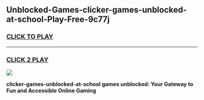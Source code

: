 
## Unblocked-Games-clicker-games-unblocked-at-school-Play-Free-9c77j
<h3>
<a href="https://premium76.site?title=clicker-games-unblocked-at-school&ref=20A">CLICK TO PLAY</a></h3>
<hr>

<h3>
<a href="https://premium76.site?title=clicker-games-unblocked-at-school&ref=20A">CLICK 2 PLAY</a>
  
</h3>

<a href="https://premium76.site?title=clicker-games-unblocked-at-school&ref=20A"><img src="https://clearcache.store/games.png"></a>


**clicker-games-unblocked-at-school games unblocked: Your Gateway to Fun and Accessible Online Gaming**
